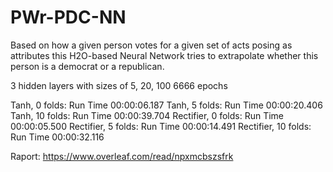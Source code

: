 # PWr-PDC-NN

Based on how a given person votes for a given set of acts posing as attributes this H2O-based Neural Network tries to extrapolate whether this person is a democrat or a republican.


3 hidden layers with sizes of 5, 20, 100
6666 epochs


Tanh,		0 folds:	Run Time	00:00:06.187
Tanh,		5 folds:	Run Time	00:00:20.406
Tanh,		10 folds:	Run Time	00:00:39.704
Rectifier,	0 folds:	Run Time	00:00:05.500
Rectifier,	5 folds:	Run Time	00:00:14.491
Rectifier,	10 folds:	Run Time	00:00:32.116


Raport: https://www.overleaf.com/read/npxmcbszsfrk